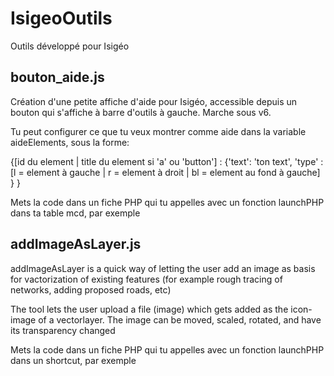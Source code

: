 # IsigeoOutils
Outils développé pour Isigéo

## bouton_aide.js
Création d'une petite affiche d'aide pour Isigéo, accessible depuis un bouton qui s'affiche à barre d'outils à gauche. Marche sous v6. 

Tu peut configurer ce que tu veux montrer comme aide dans la variable aideElements, sous la forme:

{[id du element | title du element si 'a' ou 'button'] : 
  {'text': 'ton text',
    'type' : [l = element à gauche | r = element à droit | bl = element au fond à gauche]
    }
  }

Mets la code dans un fiche PHP qui tu appelles avec un fonction launchPHP dans ta table mcd, par exemple

## addImageAsLayer.js

addImageAsLayer is a quick way of letting the user add an image as basis for vactorization of existing features (for example rough tracing of networks, adding proposed roads, etc)

The tool lets the user upload a file (image) which gets added as the icon-image of a vectorlayer. The image can be moved, scaled, rotated, and have its transparency changed

Mets la code dans un fiche PHP qui tu appelles avec un fonction launchPHP dans un shortcut, par exemple
